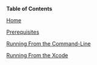 **Table of Contents**

[Home](iOS-Tutorial.md#)

[Prerequisites](iOS-Tutorial.md#prerequisites)

[Running From the Command-Line](iOS-Tutorial.md#running-from-the-command-line)

[Running From the Xcode](iOS-Tutorial.md#running-from-the-xcode)
